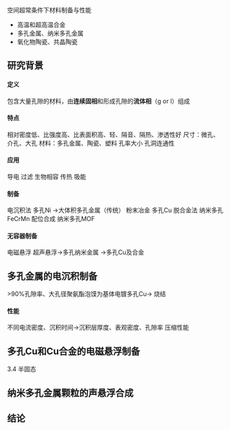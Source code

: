 空间超常条件下材料制备与性能
- 高温和超高温合金
- 多孔金属、纳米多孔金属
- 氧化物陶瓷、共晶陶瓷
## 研究背景
#### 定义
包含大量孔隙的材料，由**连续固相**和形成孔隙的**流体相**（g or l）组成
#### 特点
相对密度低、比强度高、比表面积高、轻、隔音、隔热、渗透性好
尺寸：微孔、介孔、大孔
材料：多孔金属、陶瓷、塑料
孔率大小
孔洞连通性
#### 应用
导电
过滤
生物相容
传热
吸能
#### 制备
电沉积法 多孔Ni ->大体积多孔金属（传统）
粉末冶金 多孔Cu 
脱合金法 纳米多孔FeCrMn
配位合成 纳米多孔MOF
#### 无容器制备
电磁悬浮
超声悬浮->多孔纳米金属
->多孔Cu及合金
## 多孔金属的电沉积制备
\>90%孔隙率、大孔径聚氨酯泡馍为基体电镀多孔Cu->
烧结
#### 性能
不同电流密度、沉积时间->沉积层厚度、表观密度、孔隙率
压缩性能
## 多孔Cu和Cu合金的电磁悬浮制备
3.4 半固态
## 纳米多孔金属颗粒的声悬浮合成
## 结论